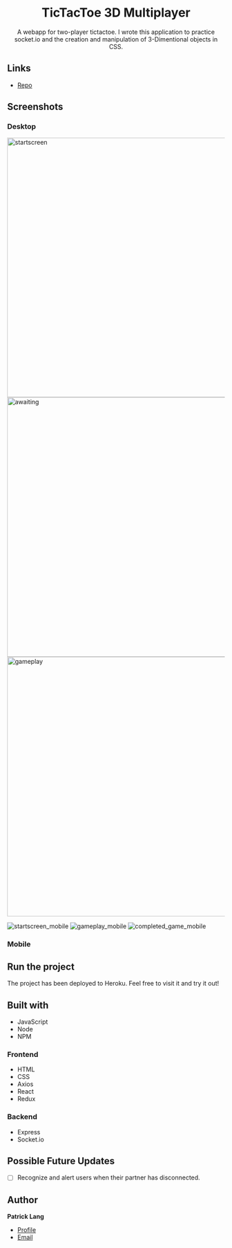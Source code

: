 <h1 align="center">TicTacToe 3D Multiplayer</h1>

<p align="center">A webapp for two-player tictactoe. I wrote this application to practice socket.io and the creation and manipulation of 3-Dimentional objects in CSS.</p>

## Links

- [Repo](https://github.com/patricklang87/tictactoe-3d-mp/)

## Screenshots

### Desktop

<img src="https://user-images.githubusercontent.com/73432960/132587479-ee251be0-37b1-453a-882f-3d6076727159.JPG" alt="startscreen" width="600"/>
<img src="https://user-images.githubusercontent.com/73432960/132587469-56b6bea3-b0b6-4b26-acd7-df1629fb77e6.JPG" alt="awaiting" width="600"/>
<img src="https://user-images.githubusercontent.com/73432960/132587483-1c517234-8930-4729-8a36-de59d6169d4e.JPG" alt="gameplay" width="600"/>

![startscreen_mobile](https://user-images.githubusercontent.com/73432960/132587503-58c13b8f-40c7-453f-b337-882050064052.JPG)
![gameplay_mobile](https://user-images.githubusercontent.com/73432960/132587513-be7a7e7b-78d3-454d-a69f-fe1014f7d7e4.JPG)
![completed_game_mobile](https://user-images.githubusercontent.com/73432960/132587516-14d459ce-f08a-48f7-92a2-6f19abf4fce7.JPG)


### Mobile


## Run the project

The project has been deployed to Heroku. Feel free to visit it and try it out!

## Built with

- JavaScript
- Node
- NPM

### Frontend
- HTML
- CSS
- Axios
- React
- Redux


### Backend
- Express
- Socket.io

## Possible Future Updates

- [ ] Recognize and alert users when their partner has disconnected.
 
## Author

**Patrick Lang**

- [Profile](https://github.com/patricklang87 "Patrick Lang")
- [Email](mailto:patricklang87@gmail.com?subject=3DtttMP "3D tictactoe")
